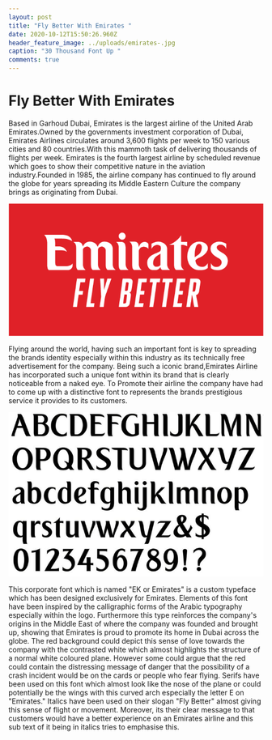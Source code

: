 ```yaml
---
layout: post
title: "Fly Better With Emirates "
date: 2020-10-12T15:50:26.960Z
header_feature_image: ../uploads/emirates-.jpg
caption: "30 Thousand Font Up "
comments: true
---
```

# Fly Better With Emirates

Based in Garhoud Dubai, Emirates is the largest airline of the United Arab Emirates.Owned by the governments  investment corporation of Dubai, Emirates Airlines circulates around 3,600 flights per week to 150 various cities and 80 countries.With this mammoth task of delivering thousands of flights per week. Emirates is the fourth largest airline by scheduled revenue which goes to show their competitive nature in the aviation industry.Founded in 1985, the airline company has continued to fly around the globe for years spreading its Middle Eastern Culture the company brings as originating from Dubai.

![Emirates Advertising ](../uploads/emirates-1-.png "Emirates Advertising ")

Flying around the world, having such an important font is key to spreading the brands identity especially within this industry as its technically free advertisement for the company. Being such a iconic brand,Emirates Airline has incorporated such a unique font within its brand that is clearly noticeable from a naked eye. To Promote their airline the company have had to come up with a distinctive font to represents the brands prestigious service it provides to its customers.

![](../uploads/emirates-font-.jpg)

This corporate font which is named "EK or Emirates" is a custom typeface which has been designed exclusively for Emirates. Elements of this font have been inspired by the calligraphic forms of the Arabic typography especially within the logo. Furthermore this type reinforces the company's origins in the Middle East of where the company was founded and brought up, showing that Emirates is proud to promote its home in Dubai across the globe. The red background could depict this sense of love towards the company with the contrasted white which almost highlights the structure of a normal white coloured plane. However some could argue that the red could contain the distressing message of danger that the possibility of a crash incident would be on the cards or people who fear flying. Serifs have been used on this font which almost look like the nose of the plane or could potentially be the wings with this curved arch especially the letter E on "Emirates." Italics have been used on their slogan "Fly Better" almost giving this sense of flight or movement. Moreover, its their clear message to that customers would have a better experience on an Emirates airline and this sub text of it being in italics tries to emphasise this.